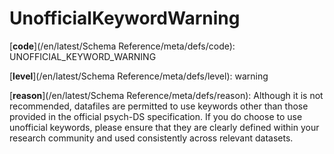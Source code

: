 # UnofficialKeywordWarning

[**code**](/en/latest/Schema Reference/meta/defs/code): UNOFFICIAL_KEYWORD_WARNING

[**level**](/en/latest/Schema Reference/meta/defs/level): warning

[**reason**](/en/latest/Schema Reference/meta/defs/reason): Although it is not recommended, datafiles are permitted to use keywords other than those provided in the official psych-DS specification. If you do choose to use unofficial keywords, please ensure that they are clearly defined within your research community and used consistently across relevant datasets.